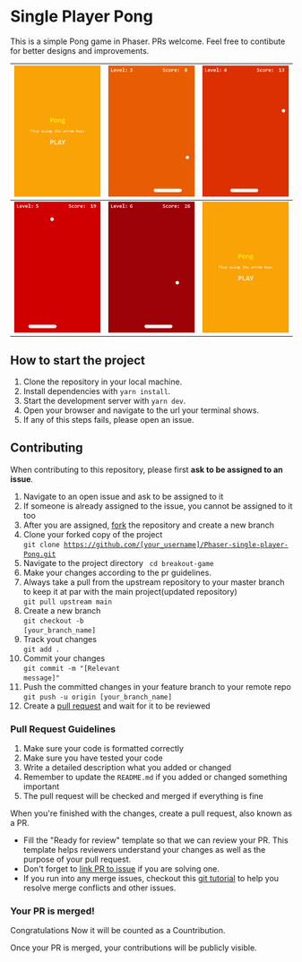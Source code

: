 # Single Player Pong

This is a simple Pong game in Phaser. PRs welcome. Feel free to contibute for better designs and improvements.

| ![1](/public/assets/1.png) | ![2](/public/assets/2.png) |    ![3](/public/assets/3.png)    |
| :------------------------: | :------------------------: | :------------------------------: |
| ![4](/public/assets/4.png) | ![5](/public/assets/5.png) | ![pong](/public/assets/pong.gif) |

## How to start the project

1. Clone the repository in your local machine.
2. Install dependencies with `yarn install`.
3. Start the development server with `yarn dev`.
4. Open your browser and navigate to the url your terminal shows.
5. If any of this steps fails, please open an issue.

## Contributing

When contributing to this repository, please first **ask to be assigned to an issue**.

1. Navigate to an open issue and ask to be assigned to it
2. If someone is already assigned to the issue, you cannot be assigned to it too
3. After you are assigned, [fork](https://docs.github.com/en/get-started/quickstart/fork-a-repo) the repository and create a new branch
4. Clone your forked copy of the project<br><code>git clone https://github.com/[your_username]/Phaser-single-player-Pong.git</code>
5. Navigate to the project directory <code> cd breakout-game </code>
6. Make your changes according to the pr guidelines.
7. Always take a pull from the upstream repository to your master branch to keep it at par with the main project(updated repository) <br> <code>git pull upstream main</code>
8. Create a new branch<br><code>git checkout -b [your_branch_name]</code>
9. Track yout changes <br><code>git add .</code>
10. Commit your changes <br><code>git commit -m "[Relevant message]"</code>
11. Push the committed changes in your feature branch to your remote repo<br><code>git push -u origin [your_branch_name]</code>
12. Create a [pull request](https://docs.github.com/en/pull-requests/collaborating-with-pull-requests/proposing-changes-to-your-work-with-pull-requests/creating-a-pull-request) and wait for it to be reviewed

### Pull Request Guidelines

1. Make sure your code is formatted correctly
2. Make sure you have tested your code
3. Write a detailed description what you added or changed
4. Remember to update the `README.md` if you added or changed something important
5. The pull request will be checked and merged if everything is fine

When you're finished with the changes, create a pull request, also known as a PR.

-   Fill the "Ready for review" template so that we can review your PR. This template helps reviewers understand your changes as well as the purpose of your pull request.
-   Don't forget to [link PR to issue](https://docs.github.com/en/issues/tracking-your-work-with-issues/linking-a-pull-request-to-an-issue) if you are solving one.
-   If you run into any merge issues, checkout this [git tutorial](https://github.com/skills/resolve-merge-conflicts) to help you resolve merge conflicts and other issues.

### Your PR is merged!

Congratulations Now it will be counted as a Countribution.

Once your PR is merged, your contributions will be publicly visible.

